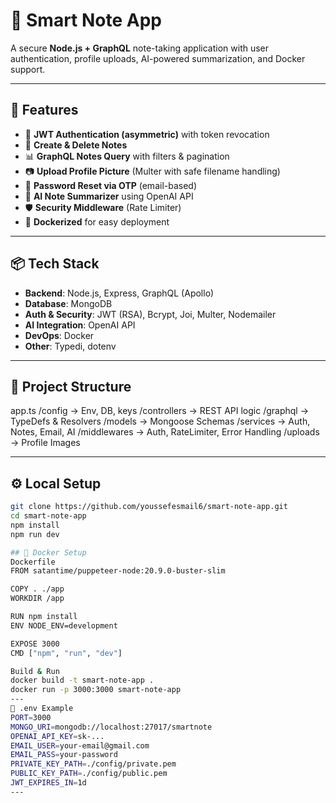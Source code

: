 # 🧠 Smart Note App

A secure **Node.js + GraphQL** note-taking application with user authentication, profile uploads, AI-powered summarization, and Docker support.

---

## 🚀 Features
- 🔐 **JWT Authentication (asymmetric)** with token revocation  
- 📝 **Create & Delete Notes**  
- 📊 **GraphQL Notes Query** with filters & pagination  
- 📷 **Upload Profile Picture** (Multer with safe filename handling)  
- 🔁 **Password Reset via OTP** (email-based)  
- 🤖 **AI Note Summarizer** using OpenAI API  
- 🛡️ **Security Middleware** (Rate Limiter)  
- 🐳 **Dockerized** for easy deployment  

---

## 📦 Tech Stack
- **Backend**: Node.js, Express, GraphQL (Apollo)  
- **Database**: MongoDB  
- **Auth & Security**: JWT (RSA), Bcrypt, Joi, Multer, Nodemailer  
- **AI Integration**: OpenAI API  
- **DevOps**: Docker  
- **Other**: Typedi, dotenv  

---
## 📁 Project Structure
app.ts
/config → Env, DB, keys
/controllers → REST API logic
/graphql → TypeDefs & Resolvers
/models → Mongoose Schemas
/services → Auth, Notes, Email, AI
/middlewares → Auth, RateLimiter, Error Handling
/uploads → Profile Images


---

## ⚙️ Local Setup
```bash
git clone https://github.com/youssefesmail6/smart-note-app.git
cd smart-note-app
npm install
npm run dev

## 🐳 Docker Setup
Dockerfile
FROM satantime/puppeteer-node:20.9.0-buster-slim

COPY . ./app
WORKDIR /app

RUN npm install
ENV NODE_ENV=development

EXPOSE 3000
CMD ["npm", "run", "dev"]

Build & Run
docker build -t smart-note-app .
docker run -p 3000:3000 smart-note-app
---
📄 .env Example
PORT=3000
MONGO_URI=mongodb://localhost:27017/smartnote
OPENAI_API_KEY=sk-...
EMAIL_USER=your-email@gmail.com
EMAIL_PASS=your-password
PRIVATE_KEY_PATH=./config/private.pem
PUBLIC_KEY_PATH=./config/public.pem
JWT_EXPIRES_IN=1d
---

